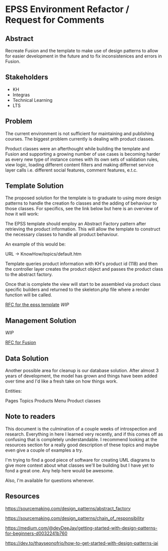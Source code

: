 # EPSS Environment Refactor / Request for Comments

## Abstract

Recreate Fusion and the template to make use of design patterns to allow for easier development in the future and to fix inconsistenices and errors in Fusion. 

## Stakeholders

- KH
- Integras
- Technical Learning
- LTS

## Problem

The current environment is not sufficient for maintaining and publishing courses. The biggest problem currently is dealing with product classes.

Product classes were an afterthought while building the template and Fusion and supporting a growing number of use cases is becoming harder as every new type of instance comes with its own sets of validation rules, view logic, loading different content filters and making differnet service layer calls i.e. different social features, comment features, e.t.c.

## Template Solution

The proposed solution for the template is to graduate to using more design patterns to handle the creation fo classes and the adding of behaviour to those classes. For specifics, see the link below but here is an overview of how it will work:

The EPSS template should employ an Abstract Factory pattern after retrieving the product information. This will allow the template to construct the necessary classes to handle all product behaviour.

An example of this would be:

URL -> KnowHow/topics/default.htm

Template queries product information with KH's product id (118) and then the controller layer creates the product object and passes the product class to the abstract factory. 

Once that is complete the view will start to be assembled via product class specific builders and returned to the skeleton.php file where a render function will be called.

[RFC for the epss template](Template/RFC.md) *WIP*

## Management Solution

*WIP*

[RFC for Fusion](Fusion/RFC.md) 

## Data Solution

Another possible area for cleanup is our database solution. After almost 3 years of development, the model has grown and things have been added over time and I'd like a fresh take on how things work. 

Entities:

Pages
Topics
Products
Menu
Product classes


## Note to readers

This document is the culmination of a couple weeks of introspection and research. Everything in here I learned very recently, and if this comes off as confusing that is completely understandable. I recommend looking at the resources section for a really good description of these topics and maybe even give a couple of examples a try. 

I'm trying to find a good piece of software for creating UML diagrams to give more context about what classes we'll be building but I have yet to fond a great one. Any help here would be awesome.

Also, I'm available for questions whenever.

## Resources

https://sourcemaking.com/design_patterns/abstract_factory

https://sourcemaking.com/design_patterns/chain_of_responsibility 

https://medium.com/@devDeeJay/getting-started-with-design-patterns-for-beginners-d0032241b760 

https://dev.to/thayseonofrio/how-to-get-started-with-design-patterns-iai 

